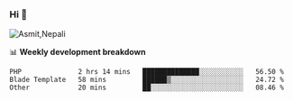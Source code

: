 ### Hi 👋

![Asmit,Nepali](https://media.giphy.com/media/L8K62iTDkzGX6/giphy.gif)
<!--
**asmit99nepali/asmit99nepali** is a ✨ _special_ ✨ repository because its `README.md` (this file) appears on your GitHub profile.

Here are some ideas to get you started:

- 🔭 I’m currently working on ...
- 🌱 I’m currently learning ...
- 👯 I’m looking to collaborate on ...
- 🤔 I’m looking for help with ...
- 💬 Ask me about ...
- 📫 How to reach me: ...
- 😄 Pronouns: ...
- ⚡ Fun fact: ...
-->


📊 **Weekly development breakdown**
<!--START_SECTION:waka-->

```text
PHP              2 hrs 14 mins   ██████████████░░░░░░░░░░░   56.50 %
Blade Template   58 mins         ██████▒░░░░░░░░░░░░░░░░░░   24.72 %
Other            20 mins         ██░░░░░░░░░░░░░░░░░░░░░░░   08.46 %
```

<!--END_SECTION:waka-->

